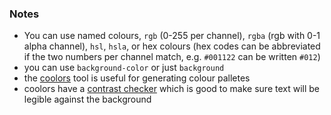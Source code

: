 ### Notes
- You can use named colours, `rgb` (0-255 per channel), `rgba` (rgb with 0-1 alpha channel), `hsl`, `hsla`, or hex colours (hex codes can be abbreviated if the two numbers per channel match, e.g. `#001122` can be written `#012`)
- you can use `background-color` or just `background`
- the [coolors](https://coolors.co) tool is useful for generating colour palletes
- coolors have a [contrast checker](https://coolors.co/contrast-checker/112a46-acc8e5) which is good to make sure text will be legible against the background